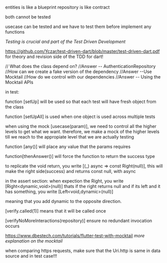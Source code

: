entities is like a blueprint
repository is like contract

both cannot be tested

usecase can be tested and we have to test them before implement any functions

*Testing is crucial and part of the Test Driven Development*

https://github.com/Yczar/test-driven-dart/blob/master/test-driven-dart.pdf
for theory and revision side of the TDD for dart!


// What does the class depend on?
//Answer -- AuthenticationRepository
//How can we create a fake version of the dependency
//Answer --Use Mocktail
//How do we control with our dependencies
//Answer -- Using the Mocktail APIs


in test:

function [setUp] will be used so that each test will have fresh object from the class

function [setUpAll] is used when one object is used across multiple tests

when using the mock [usecase(param)], we need to control all the higher levels to get what we want.
therefore, we make a mock of the higher levels till we reach to the appropiate level that we are actually testing


function [any()] will place any value that the params requires

function[thenAnswer()] will force the function to return the success type

to replicate the void return, you write [(_) async => const Right(null)],
this will make the right side(success) and returns const null, with async

in the assert section:
when expection the Right, you write [Right<dynamic,void>(null)] thats if the right returns null
and if its left and it has something, you write [Left<void,dynamic>(null)]

meaning that you add dynamic to the opposite direction.

[verify.called(1)] means that it will be called once

[verifyNoMoreInteractions(repository)] ensure no redundant invocation occurs

https://www.dbestech.com/tutorials/flutter-test-with-mocktail
*more explanation on the mocktail*


when comparing https requests, make sure that the Uri.http is same in data source and in test case!!!
